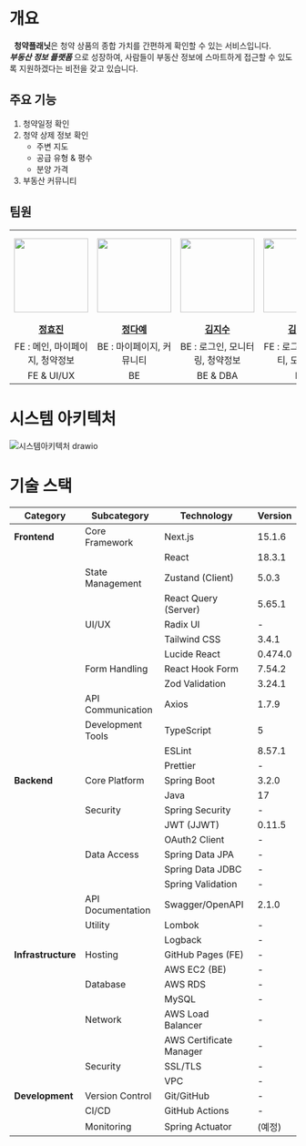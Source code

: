 # 개요
&nbsp; **청약플래닛**은 청약 상품의 종합 가치를 간편하게 확인할 수 있는 서비스입니다.<br> 
***부동산 정보 플랫폼***&nbsp;으로 성장하여, 사람들이 부동산 정보에 스마트하게 접근할 수 있도록 지원하겠다는 비전을 갖고 있습니다.<br>

## 주요 기능
1. 청약일정 확인
2. 청약 상제 정보 확인
   * 주변 지도
   * 공급 유형 & 평수
   * 분양 가격     
4. 부동산 커뮤니티<br>

## 팀원
<table>
  <tr height="160px">
    <th align="center" width="140px">
      <a href="https://github.com/injulme"><img height="130px" width="130px" src="https://avatars.githubusercontent.com/u/54674430?v=4"/>
    </th>
    <th align="center" width="140px">
      <a href="https://github.com/Jungdaye89"><img height="130px" width="130px" src="https://avatars.githubusercontent.com/u/155501200?v=4"/></a>
    </th>
    <th align="center" width="140px">
      <a href="https://github.com/singingsandhill"><img height="130px" width="130px" src="https://avatars.githubusercontent.com/u/64348312?v=4"/></a>
    </th>
    <th align="center" width="140px">
      <a href="https://github.com/woo427"><img height="130px" width="130px" src="https://avatars.githubusercontent.com/u/170384966?v=4"/></a>
    </th>
  </tr>
  <tr>
    <td align="center" width="160px">
      <a href="https://github.com/injulme"><strong>정효진</strong></a>
    </td>
    <td align="center" width="160px">
      <a href="https://github.com/Jungdaye89"><strong>정다예</strong></a>
    </td>
    <td align="center" width="160px">
      <a href="https://github.com/singingsandhill"><strong>김지수</strong></a>
    </td>
    <td align="center" width="160px">
      <a href="https://github.com/woo427"><strong>김지우</strong></a>
    </td>
    
  </tr>
  <tr>
    <td align="center" width="160px">
      FE : 메인, 마이페이지, 청약정보
    </td>
    <td align="center" width="160px">
      BE : 마이페이지, 커뮤니티
    </td>
    <td align="center" width="160px">
      BE : 로그인, 모니터링, 청약정보
    </td>
    <td align="center" width="160px">
      FE : 로그인, 커뮤니티, 모니터링
    </td>
  </tr>
  <tr>
    <td align="center" width="160px">
       FE & UI/UX
    </td>
    <td align="center" width="160px">
       BE
    </td>
    <td align="center" width="160px">
       BE & DBA
    </td>
    <td align="center" width="160px">
       FE 
    </td>
  </tr>
</table>

# 시스템 아키텍처
![시스템아키텍처 drawio](https://github.com/user-attachments/assets/53be214e-bfd5-4a3d-83e4-88fb1f4b013e)

# 기술 스택
| Category | Subcategory | Technology | Version |
| --- | --- | --- | --- |
| **Frontend** | Core Framework | Next.js | 15.1.6 |
|  |  | React | 18.3.1 |
|  | State Management | Zustand (Client) | 5.0.3 |
|  |  | React Query (Server) | 5.65.1 |
|  | UI/UX | Radix UI | - |
|  |  | Tailwind CSS | 3.4.1 |
|  |  | Lucide React | 0.474.0 |
|  | Form Handling | React Hook Form | 7.54.2 |
|  |  | Zod Validation | 3.24.1 |
|  | API Communication | Axios | 1.7.9 |
|  | Development Tools | TypeScript | 5 |
|  |  | ESLint | 8.57.1 |
|  |  | Prettier | - |
| **Backend** | Core Platform | Spring Boot | 3.2.0 |
|  |  | Java | 17 |
|  | Security | Spring Security | - |
|  |  | JWT (JJWT) | 0.11.5 |
|  |  | OAuth2 Client | - |
|  | Data Access | Spring Data JPA | - |
|  |  | Spring Data JDBC | - |
|  |  | Spring Validation | - |
|  | API Documentation | Swagger/OpenAPI | 2.1.0 |
|  | Utility | Lombok | - |
|  |  | Logback | - |
| **Infrastructure** | Hosting | GitHub Pages (FE) | - |
|  |  | AWS EC2 (BE) | - |
|  | Database | AWS RDS | - |
|  |  | MySQL | - |
|  | Network | AWS Load Balancer | - |
|  |  | AWS Certificate Manager | - |
|  | Security | SSL/TLS | - |
|  |  | VPC | - |
| **Development** | Version Control | Git/GitHub | - |
|  | CI/CD | GitHub Actions | - |
|  | Monitoring | Spring Actuator | (예정) |
